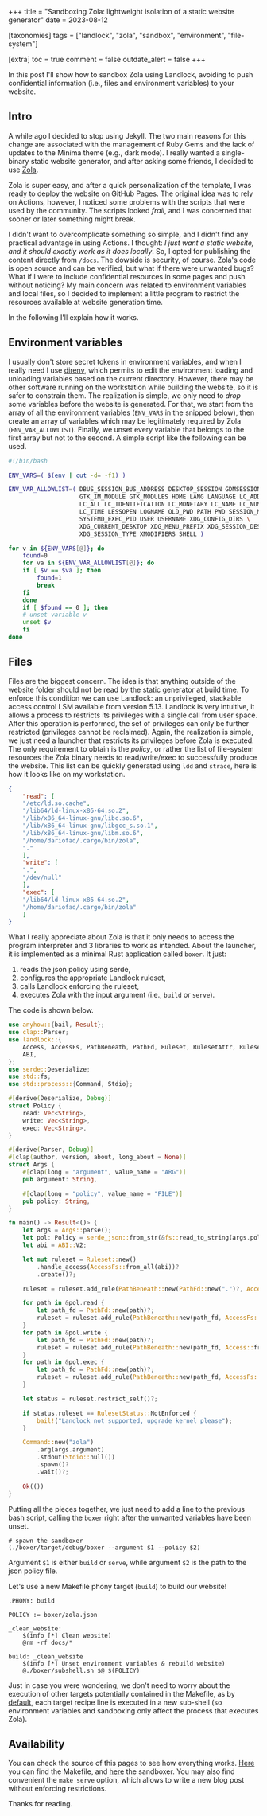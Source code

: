 +++
title = "Sandboxing Zola: lightweight isolation of a static website generator"
date = 2023-08-12

[taxonomies]
tags = ["landlock", "zola", "sandbox", "environment", "file-system"]

[extra]
toc = true
comment = false
outdate_alert = false
+++

In this post I'll show how to sandbox Zola using Landlock, avoiding to
push confidential information (i.e., files and environment variables)
to your website.

<!-- more -->

## Intro

A while ago I decided to stop using Jekyll. The two main reasons for
this change are associated with the management of Ruby Gems and the
lack of updates to the Minima theme (e.g., dark mode). I really wanted
a single-binary static website generator, and after asking some
friends, I decided to use [Zola](https://www.getzola.org/).

Zola is super easy, and after a quick personalization of the template,
I was ready to deploy the website on GitHub Pages. The original idea
was to rely on Actions, however, I noticed some problems with the
scripts that were used by the community. The scripts looked _frail_,
and I was concerned that sooner or later something might break.

I didn't want to overcomplicate something so simple, and I didn't find
any practical advantage in using Actions. I thought: _I just want a
static website, and it should exactly work as it does locally_. So, I
opted for publishing the content directly from `/docs`. The dowside is
security, of course. Zola's code is open source and can be verified,
but what if there were unwanted bugs? What if I were to include
confidential resources in some pages and push without noticing? My
main concern was related to environment variables and local files, so
I decided to implement a little program to restrict the resources
available at website generation time.

In the following I'll explain how it works.

## Environment variables

I usually don't store secret tokens in environment variables, and when
I really need I use [direnv](https://direnv.net/), which permits to
edit the environment loading and unloading variables based on the
current directory. However, there may be other software running on the
workstation while building the website, so it is safer to constrain
them. The realization is simple, we only need to _drop_ some variables
before the website is generated. For that, we start from the array of
all the environment variables (`ENV_VARS` in the snipped below), then
create an array of variables which may be legitimately required by
Zola (`ENV_VAR_ALLOWLIST`). Finally, we unset every variable that
belongs to the first array but not to the second. A simple script like
the following can be used.

```bash
#!/bin/bash

ENV_VARS=( $(env | cut -d= -f1) )

ENV_VAR_ALLOWLIST=( DBUS_SESSION_BUS_ADDRESS DESKTOP_SESSION GDMSESSION \
                    GTK_IM_MODULE GTK_MODULES HOME LANG LANGUAGE LC_ADDRESS \
                    LC_ALL LC_IDENTIFICATION LC_MONETARY LC_NAME LC_NUMERIC \
                    LC_TIME LESSOPEN LOGNAME OLD_PWD PATH PWD SESSION_MANAGER \
                    SYSTEMD_EXEC_PID USER USERNAME XDG_CONFIG_DIRS \
                    XDG_CURRENT_DESKTOP XDG_MENU_PREFIX XDG_SESSION_DESKTOP \
                    XDG_SESSION_TYPE XMODIFIERS SHELL )

for v in ${ENV_VARS[@]}; do
    found=0
    for va in ${ENV_VAR_ALLOWLIST[@]}; do
	if [ $v == $va ]; then
	    found=1
	    break
	fi
    done
    if [ $found == 0 ]; then
	# unset variable v
	unset $v
    fi
done
```

## Files

Files are the biggest concern. The idea is that anything outside of
the website folder should not be read by the static generator at build
time. To enforce this condition we can use Landlock: an unprivileged,
stackable access control LSM available from version 5.13. Landlock is
very intuitive, it allows a process to restricts its privileges with a
single call from user space. After this operation is performed, the
set of privileges can only be further restricted (privileges cannot be
reclaimed). Again, the realization is simple, we just need a launcher
that restricts its privileges before Zola is executed. The only
requirement to obtain is the _policy_, or rather the list of
file-system resources the Zola binary needs to read/write/exec to
successfully produce the website. This list can be quickly generated
using `ldd` and `strace`, here is how it looks like on my workstation.

```json
{
    "read": [
	"/etc/ld.so.cache",
	"/lib64/ld-linux-x86-64.so.2",
	"/lib/x86_64-linux-gnu/libc.so.6",
	"/lib/x86_64-linux-gnu/libgcc_s.so.1",
	"/lib/x86_64-linux-gnu/libm.so.6",
	"/home/dariofad/.cargo/bin/zola",
	"."
    ],
    "write": [
	".",
	"/dev/null"
    ],
    "exec": [
	"/lib64/ld-linux-x86-64.so.2",	
	"/home/dariofad/.cargo/bin/zola"
    ]
}
```

What I really appreciate about Zola is that it only needs to access
the program interpreter and 3 libraries to work as intended. About the
launcher, it is implemented as a minimal Rust application called
`boxer`. It just:
1. reads the json policy using serde,
2. configures the appropriate Landlock ruleset,
3. calls Landlock enforcing the ruleset,
4. executes Zola with the input argument (i.e., `build` or `serve`).

The code is shown below.

```Rust
use anyhow::{bail, Result};
use clap::Parser;
use landlock::{
    Access, AccessFs, PathBeneath, PathFd, Ruleset, RulesetAttr, RulesetCreatedAttr, RulesetStatus,
    ABI,
};
use serde::Deserialize;
use std::fs;
use std::process::{Command, Stdio};

#[derive(Deserialize, Debug)]
struct Policy {
    read: Vec<String>,
    write: Vec<String>,
    exec: Vec<String>,
}

#[derive(Parser, Debug)]
#[clap(author, version, about, long_about = None)]
struct Args {
    #[clap(long = "argument", value_name = "ARG")]
    pub argument: String,

    #[clap(long = "policy", value_name = "FILE")]
    pub policy: String,
}

fn main() -> Result<()> {
    let args = Args::parse();
    let pol: Policy = serde_json::from_str(&fs::read_to_string(args.policy)?)?;
    let abi = ABI::V2;

    let mut ruleset = Ruleset::new()
        .handle_access(AccessFs::from_all(abi))?
        .create()?;

    ruleset = ruleset.add_rule(PathBeneath::new(PathFd::new(".")?, Access::from_all(abi)))?;

    for path in &pol.read {
        let path_fd = PathFd::new(path)?;
        ruleset = ruleset.add_rule(PathBeneath::new(path_fd, AccessFs::from_read(abi)))?;
    }
    for path in &pol.write {
        let path_fd = PathFd::new(path)?;
        ruleset = ruleset.add_rule(PathBeneath::new(path_fd, Access::from_write(abi)))?;
    }
    for path in &pol.exec {
        let path_fd = PathFd::new(path)?;
        ruleset = ruleset.add_rule(PathBeneath::new(path_fd, AccessFs::Execute))?;
    }

    let status = ruleset.restrict_self()?;

    if status.ruleset == RulesetStatus::NotEnforced {
        bail!("Landlock not supported, upgrade kernel please");
    }

    Command::new("zola")
        .arg(args.argument)
        .stdout(Stdio::null())
        .spawn()?
        .wait()?;

    Ok(())
}
```

Putting all the pieces together, we just need to add a line to the
previous bash script, calling the `boxer` right after the unwanted
variables have been unset.

```Make
# spawn the sandboxer
(./boxer/target/debug/boxer --argument $1 --policy $2)
```

Argument `$1` is either `build` or `serve`, while argument `$2` is the
path to the json policy file.

Let's use a new Makefile phony target (`build`) to build our website!

```Make
.PHONY: build

POLICY := boxer/zola.json

_clean_website:
	$(info [*] Clean website)
	@rm -rf docs/*

build: _clean_website
	$(info [*] Unset environment variables & rebuild website)
	@./boxer/subshell.sh $@ $(POLICY)
```

Just in case you were wondering, we don't need to worry about the
execution of other targets potentially contained in the Makefile, as
by
[default](https://www.gnu.org/software/make/manual/html_node/Execution.html),
each target recipe line is executed in a new sub-shell (so environment
variables and sandboxing only affect the process that executes Zola).


## Availability

You can check the source of this pages to see how everything
works. [Here](https://github.com/dariofad/dariofad.github.io/blob/master/Makefile)
you can find the Makefile, and
[here](https://github.com/dariofad/dariofad.github.io/tree/master/boxer)
the sandboxer. You may also find convenient the `make serve` option,
which allows to write a new blog post without enforcing restrictions.

Thanks for reading.
